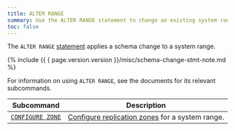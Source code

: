 ```yaml
---
title: ALTER RANGE
summary: Use the ALTER RANGE statement to change an existing system range.
toc: false
---
```


The `ALTER RANGE` [statement](sql-statements.html) applies a schema change to a system range.

{%  include {{ { page.version.version  }}/misc/schema-change-stmt-note.md %}

For information on using `ALTER RANGE`, see the documents for its relevant subcommands.

Subcommand | Description
-----------|------------
[`CONFIGURE ZONE`](configure-zone.html) | [Configure replication zones](configure-replication-zones.html) for a system range.
